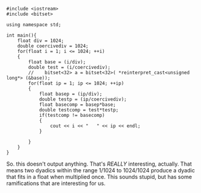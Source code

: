 ﻿```
#include <iostream>
#include <bitset>

using namespace std;

int main(){
	float div = 1024;
	double coercivediv = 1024;
	for(float i = 1; i <= 1024; ++i)
	{
		float base = (i/div);
		double test = (i/coercivediv);
		//    bitset<32> a = bitset<32>( *reinterpret_cast<unsigned long*> (&base));
		for(float ip = 1; ip <= 1024; ++ip)
		{
			float basep = (ip/div);
			double testp = (ip/coercivediv); 
			float basecomp = basep*base;
			double testcomp = test*testp;
			if(testcomp != basecomp)
			{
				cout << i << "   " << ip << endl;
			}
    
		}
	}
}
```

So. this doesn't output anything. That's _REALLY_ interesting, actually. 
That means two dyadics within the range 1/1024 to 1024/1024 produce a dyadic that fits in a float when
multiplied once. This sounds stupid, but has some ramifications that are interesting for us.